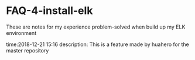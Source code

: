 # FAQ-4-install-elk
These are notes for my experience problem-solved when build up my ELK environment

time:2018-12-21 15:16
description: This is a feature made by huahero for the master repository
